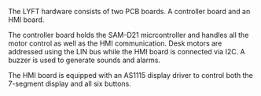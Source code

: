 The LYFT hardware consists of two PCB boards. A controller board and an HMI board. 

The controller board holds the SAM-D21 micrcontroller and handles all the motor control as well as the HMI communication. Desk motors are addressed using the LIN bus while the HMI board is connected via I2C. A buzzer is used to generate sounds and alarms. 

The HMI board is equipped with an AS1115 display driver to control both the 7-segment display and all six buttons. 
